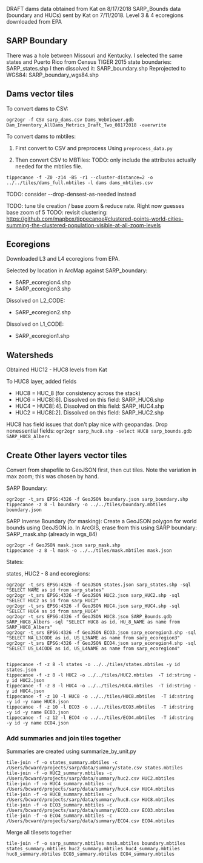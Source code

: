 DRAFT dams data obtained from Kat on 8/17/2018
SARP_Bounds data (boundary and HUCs) sent by Kat on 7/11/2018.
Level 3 & 4 ecoregions downloaded from EPA

## SARP Boundary

There was a hole between Missouri and Kentucky. I selected the same states and Puerto Rico from Census TIGER 2015 state boundaries: SARP_states.shp
I then dissolved it: SARP_boundary.shp
Reprojected to WGS84: SARP_boundary_wgs84.shp

## Dams vector tiles

To convert dams to CSV:

```
ogr2ogr -f CSV sarp_dams.csv Dams_WebViewer.gdb Dam_Inventory_AllDams_Metrics_Draft_Two_08172018 -overwrite
```

To convert dams to mbtiles:

1. First convert to CSV and preprocess
   Using `preprocess_data.py`

2. Then convert CSV to MBTiles:
   TODO: only include the attributes actually needed for the mbtiles file.

```
tippecanoe -f -Z0 -z14 -B5 -r1 --cluster-distance=2 -o ../../tiles/dams_full.mbtiles -l dams dams_mbtiles.csv
```

TODO: consider --drop-densest-as-needed instead

TODO: tune tile creation / base zoom & reduce rate. Right now guesses base zoom of 5
TODO: revisit clustering: https://github.com/mapbox/tippecanoe#clustered-points-world-cities-summing-the-clustered-population-visible-at-all-zoom-levels

## Ecoregions

Downloaded L3 and L4 ecoregions from EPA.

Selected by location in ArcMap against SARP_boundary:

-   SARP_ecoregion4.shp
-   SARP_ecoregion3.shp

Dissolved on L2_CODE:

-   SARP_ecoregion2.shp

Dissolved on L1_CODE:

-   SARP_ecoregion1.shp

## Watersheds

Obtained HUC12 - HUC8 levels from Kat

To HUC8 layer, added fields

-   HUC8 = HUC_8 (for consistency across the stack)
-   HUC6 = HUC8[:6]. Dissolved on this field: SARP_HUC6.shp
-   HUC4 = HUC8[:4]. Dissolved on this field: SARP_HUC4.shp
-   HUC2 = HUC8[:2]. Dissolved on this field: SARP_HUC2.shp

HUC8 has field issues that don't play nice with geopandas. Drop nonessential fields:
`ogr2ogr sarp_huc8.shp -select HUC8 sarp_bounds.gdb SARP_HUC8_Albers`

## Create Other layers vector tiles

Convert from shapefile to GeoJSON first, then cut tiles. Note the variation in max zoom; this was chosen by hand.

SARP Boundary:

```
ogr2ogr -t_srs EPSG:4326 -f GeoJSON boundary.json sarp_boundary.shp
tippecanoe -z 8 -l boundary -o ../../tiles/boundary.mbtiles boundary.json
```

SARP Inverse Boundary (for masking):
Create a GeoJSON polygon for world bounds using GeoJSON.io. In ArcGIS, erase from this
using SARP boundary: SARP_mask.shp (already in wgs_84)

```
ogr2ogr -f GeoJSON mask.json sarp_mask.shp
tippecanoe -z 8 -l mask -o ../../tiles/mask.mbtiles mask.json
```

States:

states, HUC2 - 8 and ecoregions:

```
ogr2ogr -t_srs EPSG:4326 -f GeoJSON states.json sarp_states.shp -sql "SELECT NAME as id from sarp_states"
ogr2ogr -t_srs EPSG:4326 -f GeoJSON HUC2.json sarp_HUC2.shp -sql "SELECT HUC2 as id from sarp_HUC2"
ogr2ogr -t_srs EPSG:4326 -f GeoJSON HUC4.json sarp_HUC4.shp -sql "SELECT HUC4 as id from sarp_HUC4"
ogr2ogr -t_srs EPSG:4326 -f GeoJSON HUC8.json SARP_Bounds.gdb SARP_HUC8_Albers -sql "SELECT HUC8 as id, HU_8_NAME as name from SARP_HUC8_Albers"
ogr2ogr -t_srs EPSG:4326 -f GeoJSON ECO3.json sarp_ecoregion3.shp -sql "SELECT NA_L3CODE as id, US_L3NAME as name from sarp_ecoregion3"
ogr2ogr -t_srs EPSG:4326 -f GeoJSON ECO4.json sarp_ecoregion4.shp -sql "SELECT US_L4CODE as id, US_L4NAME as name from sarp_ecoregion4"


tippecanoe -f -z 8 -l states -o ../../tiles/states.mbtiles -y id states.json
tippecanoe -f -z 8 -l HUC2 -o ../../tiles/HUC2.mbtiles  -T id:string -y id HUC2.json
tippecanoe -f -z 8 -l HUC4 -o ../../tiles/HUC4.mbtiles  -T id:string -y id HUC4.json
tippecanoe -f -z 10 -l HUC8 -o ../../tiles/HUC8.mbtiles  -T id:string -y id -y name HUC8.json
tippecanoe -f -z 10 -l ECO3 -o ../../tiles/ECO3.mbtiles  -T id:string -y id -y name ECO3.json
tippecanoe -f -z 12 -l ECO4 -o ../../tiles/ECO4.mbtiles  -T id:string -y id -y name ECO4.json
```

<!-- HUC12 - currently not being done:

```
ogr2ogr -t_srs EPSG:4326 -f GeoJSON SARP_HUC12_wgs84.json SARP_Bounds.gdb SARP_HUC12_Albers
tippecanoe -f -Z 7 -z 12 -l HUC12 -o ../../tiles/sarp_huc12.mbtiles  -T HUC12:string -y HUC12 sarp_huc12_wgs84.json
``` -->

<!-- ## Create centroids vector tiles (for labeling) - OUTDATED, not needed anymore:

Centroids are extracted using `extract_centroids.py`.

```
tippecanoe -f -B 0 -z 4 -l states_centroids -o ../../tiles/sarp_states_centroids.mbtiles sarp_states_centroids.csv
tippecanoe -f -B 0 -z 4 -l HUC2_centroids -o ../../tiles/sarp_HUC2_centroids.mbtiles  -T HUC2:string sarp_HUC2_centroids.csv
tippecanoe -f -B 0 -z 6 -l HUC4_centroids -o ../../tiles/sarp_HUC4_centroids.mbtiles  -T HUC4:string sarp_HUC4_centroids.csv
tippecanoe -f -B 4 -Z 4 -z 8 -l HUC8_centroids -o ../../tiles/sarp_HUC8_centroids.mbtiles  -T HUC8:string sarp_HUC8_centroids.csv

tippecanoe -f -B 0 -z 6 -l ecoregion3_centroids -o ../../tiles/sarp_ecoregion3_centroids.mbtiles  -T NA_L3CODE:string sarp_ecoregion3_centroids.csv
tippecanoe -f -B 4 -Z 4 -z 10 -l ecoregion4_centroids -o ../../tiles/sarp_ecoregion4_centroids.mbtiles  -T US_L4CODE:string sarp_ecoregion4_centroids.csv
``` -->

### Add summaries and join tiles together

Summaries are created using summarize_by_unit.py

```
tile-join -f -o states_summary.mbtiles -c /Users/bcward/projects/sarp/data/summary/state.csv states.mbtiles
tile-join -f -o HUC2_summary.mbtiles -c /Users/bcward/projects/sarp/data/summary/huc2.csv HUC2.mbtiles
tile-join -f -o HUC4_summary.mbtiles -c /Users/bcward/projects/sarp/data/summary/huc4.csv HUC4.mbtiles
tile-join -f -o HUC8_summary.mbtiles -c /Users/bcward/projects/sarp/data/summary/huc8.csv HUC8.mbtiles
tile-join -f -o ECO3_summary.mbtiles -c /Users/bcward/projects/sarp/data/summary/ECO3.csv ECO3.mbtiles
tile-join -f -o ECO4_summary.mbtiles -c /Users/bcward/projects/sarp/data/summary/ECO4.csv ECO4.mbtiles
```

Merge all tilesets together

```
tile-join -f -o sarp_summary.mbtiles mask.mbtiles boundary.mbtiles states_summary.mbtiles huc2_summary.mbtiles huc4_summary.mbtiles huc8_summary.mbtiles ECO3_summary.mbtiles ECO4_summary.mbtiles
```

